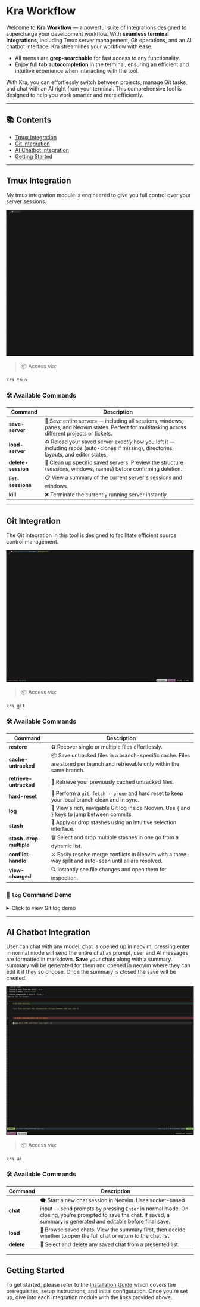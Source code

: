 # Kra Workflow

Welcome to **Kra Workflow** — a powerful suite of integrations designed to supercharge your development workflow. With **seamless terminal integrations**, including Tmux server management, Git operations, and an AI chatbot interface, Kra streamlines your workflow with ease.

- All menus are **grep-searchable** for fast access to any functionality.
- Enjoy full **tab autocompletion** in the terminal, ensuring an efficient and intuitive experience when interacting with the tool.

With Kra, you can effortlessly switch between projects, manage Git tasks, and chat with an AI right from your terminal. This comprehensive tool is designed to help you work smarter and more efficiently.

---

## 📚 Contents

- [Tmux Integration](#tmux-integration)
- [Git Integration](#git-integration)
- [AI Chatbot Integration](#ai-chatbot-integration)
- [Getting Started](#getting-started)

---

## Tmux Integration

My tmux integration module is engineered to give you full control over your server sessions.

![tmux demo](docs-assets/tmux.gif)

> 📦 Access via:
```
kra tmux
```

### 🛠️ Available Commands
| Command            | Description                                                                                                                                        |
| ------------------ | -------------------------------------------------------------------------------------------------------------------------------------------------- |
| **save-server**    | 💾 Save entire servers — including all sessions, windows, panes, and Neovim states. Perfect for multitasking across different projects or tickets. |
| **load-server**    | ♻️ Reload your saved server *exactly* how you left it — including repos (auto-clones if missing), directories, layouts, and editor states.         |
| **delete-session** | 🧹 Clean up specific saved servers. Preview the structure (sessions, windows, names) before confirming deletion.                                   |
| **list-sessions**  | 📋 View a summary of the current server's sessions and windows.                                                                                    |
| **kill**           | ❌ Terminate the currently running server instantly.                                                                                                |
---

## Git Integration

The Git integration in this tool is designed to facilitate efficient source control management.

![git demo](docs-assets/git.gif)

> 📦 Access via:
```
kra git
```

### 🛠️ Available Commands
| Command                 | Description                                                                                                                  |
| ----------------------- | ---------------------------------------------------------------------------------------------------------------------------- |
| **restore**             | ♻️ Recover single or multiple files effortlessly.                                                                            |
| **cache-untracked**     | 📦 Save untracked files in a branch-specific cache. Files are stored per branch and retrievable only within the same branch. |
| **retrieve-untracked**  | 🔄 Retrieve your previously cached untracked files.                                                                          |
| **hard-reset**          | 🧹 Perform a `git fetch --prune` and hard reset to keep your local branch clean and in sync.                                 |
| **log**                 | 📜 View a rich, navigable Git log inside Neovim. Use `{` and `}` keys to jump between commits.                               |
| **stash**               | 💼 Apply or drop stashes using an intuitive selection interface.                                                             |
| **stash-drop-multiple** | 🗑️ Select and drop multiple stashes in one go from a dynamic list.                                                          |
| **conflict-handle**     | ⚔️ Easily resolve merge conflicts in Neovim with a three-way split and auto-scan until all are resolved.                     |
| **view-changed**        | 🔍 Instantly see file changes and open them for inspection.                                                                  |
### 📜 `log` Command Demo

<details>
<summary>Click to view Git log demo</summary>

![Log Demo](docs-assets/git.gif)

</details>

---

## AI Chatbot Integration

User can chat with any model, chat is opened up in neovim, pressing enter in normal mode will send the entire chat as prompt, user and AI messages are formatted in markdown.
**Save** your chats along with a summary. summary will be generated for them and opened in neovim where they can edit it if they so choose. Once the summary is closed the save will be created.

![AI Chat Bot Demo](docs-assets/ai-chat-bot.gif)

> 📦 Access via:
```
kra ai
```

### 🛠️ Available Commands
| Command    | Description                                                                                                                                                                                                                       |
| ---------- | --------------------------------------------------------------------------------------------------------------------------------------------------------------------------------------------------------------------------------- |
| **chat**   | 🗨️ Start a new chat session in Neovim. Uses socket-based input — send prompts by pressing `Enter` in normal mode. On closing, you're prompted to save the chat. If saved, a summary is generated and editable before final save. |
| **load**   | 📂 Browse saved chats. View the summary first, then decide whether to open the full chat or return to the chat list.                                                                                                              |
| **delete** | 🧽 Select and delete any saved chat from a presented list.                                                                                                                                                                        |
---

## Getting Started

To get started, please refer to the [Installation Guide](installation.md) which covers the prerequisites, setup instructions, and initial configuration. Once you're set up, dive into each integration module with the links provided above.
